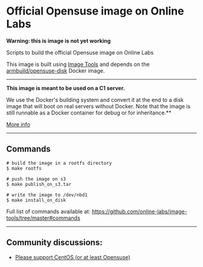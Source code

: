 Official Opensuse image on Online Labs
====================================

**Warning: this is image is not yet working**

Scripts to build the official Opensuse image on Online Labs

This image is built using [Image Tools](https://github.com/online-labs/image-tools) and depends on the [armbuild/opensuse-disk](https://registry.hub.docker.com/u/armbuild/opensuse-disk/) Docker image.

---

**This image is meant to be used on a C1 server.**

We use the Docker's building system and convert it at the end to a disk image that will boot on real servers without Docker. Note that the image is still runnable as a Docker container for debug or for inheritance.**

[More info](https://github.com/online-labs/image-tools#docker-based-builder)

---

Commands
--------

    # build the image in a rootfs directory
    $ make rootfs
    
    # push the image on s3
    $ make publish_on_s3.tar
    
    # write the image to /dev/nbd1
    $ make install_on_disk
    
Full list of commands available at: https://github.com/online-labs/image-tools/tree/master#commands

---

Community discussions:
----------------------

- [Please support CentOS (or at least Opensuse)](https://community.cloud.online.net/t/need-feedback-please-support-centos-or-at-least-opensuse/196)

